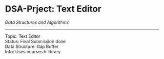 # DSA-Prject: Text Editor
*Data Structures and Algorithms*
___
Topic: Text Editor\
Status: Final Submission done\
Data Structure: Gap Buffer\
Info: Uses ncurses.h library
